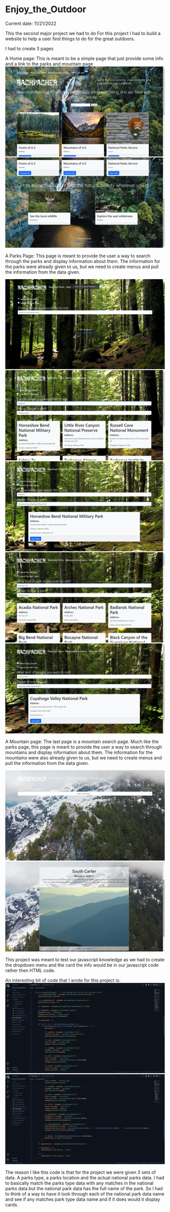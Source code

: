 # Enjoy_the_Outdoor
Current date: 11/21/2022

This the second major project we had to do
For this project I had to build a website to help a user find things to do for the great outdoors. 

I had to create 3 pages

A Home page:
This is meant to be a simple page that just provide some info and a link to the parks and mountain page
![alt text](Images\Image_Found\ReadMe_Image\Screenshot(151).png)
![alt text](Images\Image_Found\ReadMe_Image\Screenshot(152).png)


A Parks Page:
This page is meant to provide the user a way to search through the parks and display information about them. The information for the parks were already given to us, but we need to create menus and pull the information from the data given.

![alt text](Images\Image_Found\ReadMe_Image\Screenshot(161).png)
![alt text](Images\Image_Found\ReadMe_Image\Screenshot(153).png)
![alt text](Images\Image_Found\ReadMe_Image\Screenshot(154).png)
![alt text](Images\Image_Found\ReadMe_Image\Screenshot(155).png)
![alt text](Images\Image_Found\ReadMe_Image\Screenshot(156).png)

A Mountain page:
The last page is a mountain search page. Much like the parks page, this page is meant to provide the user a way to search through mountains and display information about them. The information for the mountains were also already given to us, but we need to create menus and pull the information from the data given.

![alt text](Images\Image_Found\ReadMe_Image\Screenshot(157).png)
![alt text](Images\Image_Found\ReadMe_Image\Screenshot(158).png)

This project was meant to test our javascript knowledge as we had to create the dropdown menu and the card the info would be in our javascript code rather then HTML code.

An interesting bit of code that I wrote for this project is:
![alt text](Images\Image_Found\ReadMe_Image\Screenshot(159).png)
![alt text](Images\Image_Found\ReadMe_Image\Screenshot(160).png)

The reason I like this code is that for the project we were given 3 sets of data. A parks type, a parks location and the actual national parks data. I had to basically match the parks type data with any matches in the national parks data but the national park data has the full name of the park. So I had to think of a way to have it look through each of the national park data name and see if any matches park type data name and if it does would it display cards.
